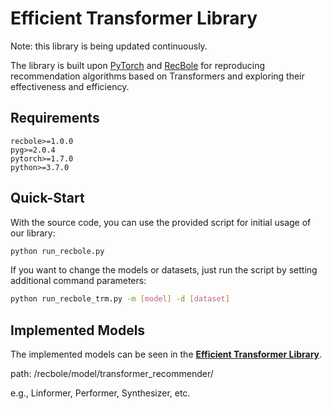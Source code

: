 # Efficient Transformer Library

Note: this library is being updated continuously.

The library is built upon [PyTorch](https://pytorch.org) and [RecBole](https://github.com/RUCAIBox/RecBole) for reproducing recommendation algorithms based on Transformers and exploring their effectiveness and efficiency.


## Requirements

```
recbole>=1.0.0
pyg>=2.0.4
pytorch>=1.7.0
python>=3.7.0
```

## Quick-Start

With the source code, you can use the provided script for initial usage of our library:

```bash
python run_recbole.py
```

If you want to change the models or datasets, just run the script by setting additional command parameters:

```bash
python run_recbole_trm.py -m [model] -d [dataset]
```

## Implemented Models

The implemented models can be seen in the **[Efficient Transformer Library](/recbole/model/transformer_recommender/)**.

path: /recbole/model/transformer_recommender/

e.g., Linformer, Performer, Synthesizer, etc.
